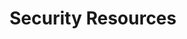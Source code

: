 ---
layout: planlist
title: Security Resources
permalink: /modern-workplace/security/
includemethod: all
includeplans:
- security
---